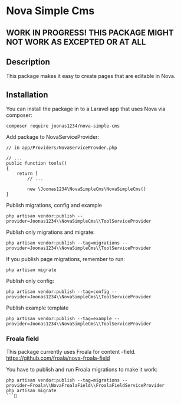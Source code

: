 # Nova Simple Cms

## WORK IN PROGRESS! THIS PACKAGE MIGHT NOT WORK AS EXCEPTED OR AT ALL

## Description

This package makes it easy to create pages that are editable in Nova.

## Installation

You can install the package in to a Laravel app that uses Nova via composer:
```
composer require joonas1234/nova-simple-cms
```

Add package to NovaServiceProvider:
```
// in app/Providers/NovaServiceProvder.php

// ...
public function tools()
{
    return [
        // ...

        new \Joonas1234\NovaSimpleCms\NovaSimpleCms()
}
``` 

Publish migrations, config and example
```
php artisan vendor:publish --provider=Joonas1234\\NovaSimpleCms\\ToolServiceProvider
```

Publish only migrations and migrate:
```
php artisan vendor:publish --tag=migrations --provider=Joonas1234\\NovaSimpleCms\\ToolServiceProvider
```

If you publish page migrations, remember to run:
```
php artisan migrate
```

Publish only config:
```
php artisan vendor:publish --tag=config --provider=Joonas1234\\NovaSimpleCms\\ToolServiceProvider
```

Publish example template
```
php artisan vendor:publish --tag=example --provider=Joonas1234\\NovaSimpleCms\\ToolServiceProvider
```

### Froala field
This package currently uses Froala for content -field. https://github.com/froala/nova-froala-field

You have to publish and run Froala migrations to make it work:
```
php artisan vendor:publish --tag=migrations --provider=Froala\\NovaFroalaField\\FroalaFieldServiceProvider 
php artisan migrate
```